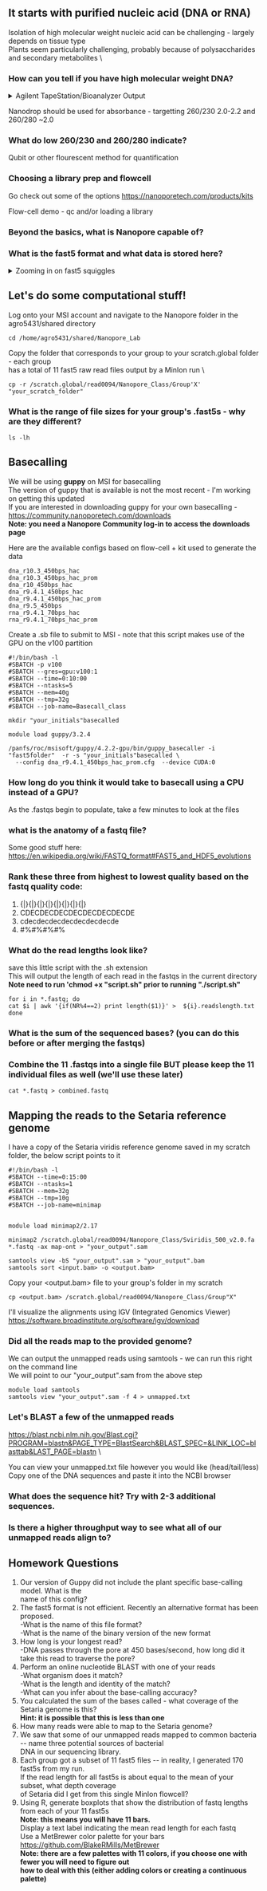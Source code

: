 

## It starts with purified nucleic acid (DNA or RNA)
Isolation of high molecular weight nucleic acid can be challenging - largely depends on tissue type \
Plants seem particularly challenging, probably because of polysaccharides and secondary metabolites \

### How can you tell if you have high molecular weight DNA?

<details>
  <summary>Agilent TapeStation/Bioanalyzer Output</summary>
<img width="276" alt="image" src="https://user-images.githubusercontent.com/43852873/218581783-36197ece-baff-4a4e-afe9-5a1cf123ca2d.png">
</details>
  
  
Nanodrop should be used for absorbance - targetting 260/230 2.0-2.2 and 260/280 ~2.0
### What do low 260/230 and 260/280 indicate?

Qubit or other flourescent method for quantification

### Choosing a library prep and flowcell
Go check out some of the options https://nanoporetech.com/products/kits

Flow-cell demo - qc and/or loading a library

### Beyond the basics, what is Nanopore capable of?


### What is the fast5 format and what data is stored here?

<details>
  <summary>Zooming in on fast5 squiggles</summary>
<img width="631" alt="image" src="https://user-images.githubusercontent.com/43852873/218881708-58308251-bd3a-461b-879b-42b98f65f459.png">
</details>

## Let's do some computational stuff!

Log onto your MSI account and navigate to the Nanopore folder in the agro5431/shared directory
`````
cd /home/agro5431/shared/Nanopore_Lab
`````

Copy the folder that corresponds to your group to your scratch.global folder - each group \
has a total of 11 fast5 raw read files output by a MinIon run \

````
cp -r /scratch.global/read0094/Nanopore_Class/Group'X' "your_scratch_folder"
````

### What is the range of file sizes for your group's .fast5s - why are they different?
`````
ls -lh
`````

## Basecalling
We will be using **guppy** on MSI for basecalling \
The version of guppy that is available is not the most recent - I'm working on getting this updated\
If you are interested in downloading guppy for your own basecalling - https://community.nanoporetech.com/downloads \
**Note: you need a Nanopore Community log-in to access the downloads page**

Here are the available configs based on flow-cell + kit used to generate the data 
`````
dna_r10.3_450bps_hac
dna_r10.3_450bps_hac_prom
dna_r10_450bps_hac
dna_r9.4.1_450bps_hac
dna_r9.4.1_450bps_hac_prom
dna_r9.5_450bps
rna_r9.4.1_70bps_hac
rna_r9.4.1_70bps_hac_prom
`````

Create a .sb file to submit to MSI - note that this script makes use of the GPU on the v100 partition
`````
#!/bin/bash -l
#SBATCH -p v100                                             
#SBATCH --gres=gpu:v100:1
#SBATCH --time=0:10:00
#SBATCH --ntasks=5
#SBATCH --mem=40g
#SBATCH --tmp=32g
#SBATCH --job-name=Basecall_class

mkdir "your_initials"basecalled

module load guppy/3.2.4

/panfs/roc/msisoft/guppy/4.2.2-gpu/bin/guppy_basecaller -i "fast5folder"  -r -s "your_initials"basecalled \
  --config dna_r9.4.1_450bps_hac_prom.cfg  --device CUDA:0
`````

### How long do you think it would take to basecall using a CPU instead of a GPU?

As the .fastqs begin to populate, take a few minutes to look at the files 
### what is the anatomy of a fastq file?
Some good stuff here: https://en.wikipedia.org/wiki/FASTQ_format#FAST5_and_HDF5_evolutions

### Rank these three from highest to lowest quality based on the fastq quality code:
1.  {|}{|}{|}{|}{|}{|}{|}{|}
2.  CDECDECDECDECDECDECDECDE
3.  cdecdecdecdecdecdecdecde
4.  #$%#$%#$%#$%#$%#$%#$%#$%

### What do the read lengths look like?
save this little script with the .sh extension \
This will output the length of each read in the fastqs in the current directory\
**Note need to run 'chmod +x "script.sh" prior to running "./script.sh"**
`````
for i in *.fastq; do
cat $i | awk '{if(NR%4==2) print length($1)}' >  ${i}.readslength.txt
done
`````
### What is the sum of the sequenced bases? (you can do this before or after merging the fastqs)

### Combine the 11 .fastqs into a single file BUT please keep the 11 individual files as well (we'll use these later)
`````
cat *.fastq > combined.fastq
`````


## Mapping the reads to the Setaria reference genome
I have a copy of the Setaria viridis reference genome saved in my scratch folder, the below script points to it

`````
#!/bin/bash -l
#SBATCH --time=0:15:00
#SBATCH --ntasks=1
#SBATCH --mem=32g
#SBATCH --tmp=10g
#SBATCH --job-name=minimap


module load minimap2/2.17

minimap2 /scratch.global/read0094/Nanopore_Class/Sviridis_500_v2.0.fa  *.fastq -ax map-ont > "your_output".sam

samtools view -bS "your_output".sam > "your_output".bam
samtools sort <input.bam> -o <output.bam>
`````

Copy your <output.bam> file to your group's folder in my scratch
`````
cp <output.bam> /scratch.global/read0094/Nanopore_Class/Group"X"
`````

I'll visualize the alignments using IGV (Integrated Genomics Viewer) \
https://software.broadinstitute.org/software/igv/download

### Did all the reads map to the provided genome?
We can output the unmapped reads using samtools - we can run this right on the command line \
We will point to our "your_output".sam from the above step
`````
module load samtools
samtools view "your_output".sam -f 4 > unmapped.txt
`````
### Let's BLAST a few of the unmapped reads
https://blast.ncbi.nlm.nih.gov/Blast.cgi?PROGRAM=blastn&PAGE_TYPE=BlastSearch&BLAST_SPEC=&LINK_LOC=blasttab&LAST_PAGE=blastn \

You can view your unmapped.txt file however you would like (head/tail/less) \
Copy one of the DNA sequences and paste it into the NCBI browser 
### What does the sequence hit?  Try with 2-3 additional sequences.

### Is there a higher throughput way to see what all of our unmapped reads align to?



## Homework Questions
1.  Our version of Guppy did not include the plant specific base-calling model. What is the \
    name of this config?
2.  The fast5 format is not efficient. Recently an alternative format has been proposed. \
      -What is the name of this file format? \
      -What is the name of the binary version of the new format
4.  How long is your longest read? \
      -DNA passes through the pore at 450 bases/second, how long did it take this read to traverse the pore?
5.  Perform an online nucleotide BLAST with one of your reads \
      -What organism does it match? \
      -What is the length and identity of the match? \
      -What can you infer about the base-calling accuracy? 
6.  You calculated the sum of the bases called - what coverage of the Setaria genome is this? \
      **Hint: it is possible that this is less than one**
7.  How many reads were able to map to the Setaria genome?
8.  We saw that some of our unmapped reads mapped to common bacteria -- name three potential sources of bacterial \
    DNA in our sequencing library.
9.  Each group got a subset of 11 fast5 files -- in reality, I generated 170 fast5s from my run. \
    If the read length for all fast5s is about equal to the mean of your subset, what depth coverage \
    of Setaria did I get from this single MinIon flowcell?
10.  Using R, generate boxplots that show the distribution of fastq lengths from each of your 11 fast5s \
    **Note: this means you will have 11 bars.** \
    Display a text label indicating the mean read length for each fastq \
    Use a MetBrewer color palette for your bars https://github.com/BlakeRMills/MetBrewer \
    **Note: there are a few palettes with 11 colors, if you choose one with fewer you will need to figure out** \
    **how to deal with this (either adding colors or creating a continuous palette)**


